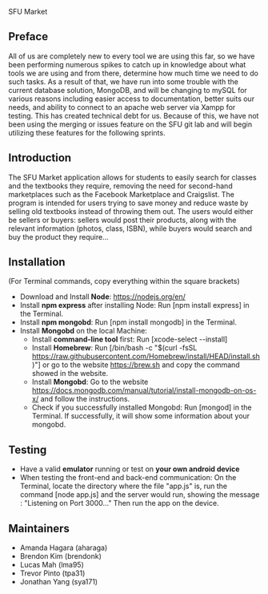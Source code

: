 SFU Market

Preface
------------------------------------
All of us are completely new to every tool we are using this far, so we have been performing numerous spikes to catch up in knowledge about what tools we are using and from there, determine how much time we need to do such tasks. As a result of that, we have run into some trouble with the current database solution, MongoDB, and will be changing to mySQL for various reasons including easier access to documentation, better suits our needs, and ability to connect to an apache web server via Xampp for testing. This has created technical debt for us. Because of this, we have not been using the merging or issues feature on the SFU git lab and will begin utilizing these features for the following sprints.

Introduction
------------------------------------
The SFU Market application allows for students to easily search for classes and the textbooks they require, removing the need for second-hand marketplaces such as the Facebook Marketplace and Craigslist. The program is intended for users trying to save money and reduce waste by selling old textbooks instead of throwing them out. The users would either be sellers or buyers: sellers would post their products, along with the relevant information (photos, class, ISBN), while buyers would search and buy the product they require...

Installation 
------------------------------------
(For Terminal commands, copy everything within the square brackets)
- Download and Install **Node**: https://nodejs.org/en/ 
- Install **npm express** after installing Node: Run [npm install express] in the Terminal. 
- Install **npm mongobd**: Run [npm install mongodb] in the Terminal. 
- Install **Mongobd** on the local Machine: 
    - Install **command-line tool** first: Run [xcode-select --install]
    - Install **Homebrew**: Run [/bin/bash -c "$(curl -fsSL https://raw.githubusercontent.com/Homebrew/install/HEAD/install.sh)"]
        or go to the website https://brew.sh and copy the command showed in the website.
    - Install **Mongobd**: Go to the website https://docs.mongodb.com/manual/tutorial/install-mongodb-on-os-x/ and follow the instructions.
    - Check if you successfully installed Mongobd: Run [mongod] in the Terminal. If successfully, it will show some information 
        about your mongobd.

Testing
------------------------------------
- Have a valid **emulator** running or test on **your own android device**
- When testing the front-end and back-end communication: On the Terminal, locate the directory where the file "app.js" is, 
        run the command [node app.js] and the server would run, showing the message : "Listening on Port 3000..."
        Then run the app on the device. 


Maintainers
------------------------------------
- Amanda Hagara (aharaga)
- Brendon Kim (brendonk)
- Lucas Mah (lma95)
- Trevor Pinto (tpa31)
- Jonathan Yang (sya171)
 
